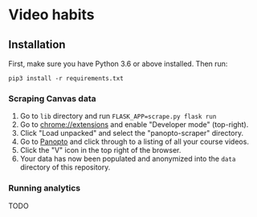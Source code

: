 # Video habits

## Installation

First, make sure you have Python 3.6 or above installed. Then run:

```
pip3 install -r requirements.txt
```

### Scraping Canvas data

1. Go to `lib` directory and run `FLASK_APP=scrape.py flask run`
2. Go to [chrome://extensions](chrome://extensions/) and enable "Developer mode" (top-right).
3. Click "Load unpacked" and select the "panopto-scraper" directory.
4. Go to [Panopto](https://stanford-pilot.hosted.panopto.com/Panopto/Pages/Sessions/List.aspx#isSharedWithMe=true) and click through to a listing of all your course videos.
5. Click the "V" icon in the top right of the browser.
6. Your data has now been populated and anonymized into the `data` directory of this repository.

### Running analytics

TODO

